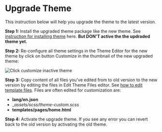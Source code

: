 # Upgrade Theme

This instruction below will help you upgrade the theme to the latest version.

__Step 1:__ Install the upgraded theme package like the new theme. See [instruction for installing theme](installation.md) here. __But DON'T active the the updraded theme yet.__

__Step 2:__ Re-configure all theme settings in the Theme Editor for the new theme by click on button Customize in the thumbnail of the new upgraded theme: 

![Click customize inactive theme](img/click-customize-inactive-theme.png)

__Step 3:__ Copy content of all files you've edited from to old version to the new version by editing the files in Edit Theme Files editor. See [how to edit template files](quickstart.md#edit-template-files). Files are often edited for customization are:

- __lang/en.json__
- __assets/scss/_theme-custom.scss__
- __templates/pages/home.html__

__Step 4:__ Activate the upgrade theme. If you see any error you can revert back to the old version by activating the old theme.


